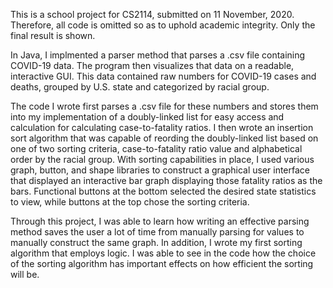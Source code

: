This is a school project for CS2114, submitted on 11 November, 2020. Therefore, all code is omitted so as to uphold academic integrity. Only the final result is shown.

In Java, I implmented a parser method that parses a .csv file containing COVID-19 data. The program then visualizes that data on a readable, interactive GUI. This data contained raw numbers for COVID-19 cases and deaths, grouped by U.S. state and categorized by racial group.

The code I wrote first parses a .csv file for these numbers and stores them into my implementation of a doubly-linked list for easy access and calculation for calculating case-to-fatality ratios. I then wrote an insertion sort algorithm that was capable of reording the doubly-linked list based on one of two sorting criteria, case-to-fatality ratio value and alphabetical order by the racial group. With sorting capabilities in place, I used various graph, button, and shape libraries to construct a graphical user interface that displayed an interactive bar graph displaying those fatality ratios as the bars. Functional buttons at the bottom selected the desired state statistics to view, while buttons at the top chose the sorting criteria.

Through this project, I was able to learn how writing an effective parsing method saves the user a lot of time from manually parsing for values to manually construct the same graph. In addition, I wrote my first sorting algorithm that employs logic. I was able to see in the code how the choice of the sorting algorithm has important effects on how efficient the sorting will be.
